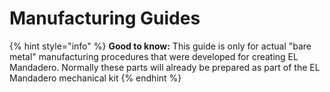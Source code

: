 # Manufacturing Guides

{% hint style="info" %}
**Good to know:** This guide is only for actual "bare metal" manufacturing procedures that were developed for creating EL Mandadero. Normally these parts will already be prepared as part of the EL Mandadero mechanical kit
{% endhint %}

